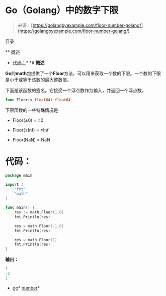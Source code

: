 <!--yml

category: 未分类

date: 2024-10-13 06:14:27

-->

# Go（Golang）中的数字下限

> 来源：[https://golangbyexample.com/floor-number-golang/](https://golangbyexample.com/floor-number-golang/)

目录

**   [概述](#Overview "概述")

+   [代码：](#Code "代码：")*  *# **概述**

**Go**的**math**包提供了一个**Floor**方法，可以用来获取一个数的下限。一个数的下限是小于或等于该数的最大整数值。

下面是该函数的签名。它接受一个浮点数作为输入，并返回一个浮点数。

```go
func Floor(x float64) float64
```

下限函数的一些特殊情况是

+   Floor(±0) = ±0

+   Floor(±Inf) = ±Inf

+   Floor(NaN) = NaN

# **代码：**

```go
package main

import (
    "fmt"
    "math"
)

func main() {
    res := math.Floor(1.6)
    fmt.Println(res)

    res = math.Floor(-1.6)
	fmt.Println(res)

    res = math.Floor(1)
    fmt.Println(res)
}
```

**输出：**

```go
1
-2
1
```

+   [go](https://golangbyexample.com/tag/go/)*   [number](https://golangbyexample.com/tag/number/)*
